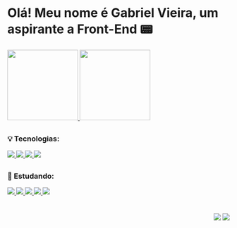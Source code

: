 # Olá! Meu nome é Gabriel Vieira, um aspirante a Front-End :pager:

<!--
**vieiracodes/vieiracodes** is a ✨ _special_ ✨ repository because its `README.md` (this file) appears on your GitHub profile.

Here are some ideas to get you started:

- 🔭 I’m currently working on ...
- 🌱 I’m currently learning ...
- 👯 I’m looking to collaborate on ...
- 🤔 I’m looking for help with ...
- 💬 Ask me about ...
- 📫 How to reach me: ...
- 😄 Pronouns: ...
- ⚡ Fun fact: ...
-->

<div>
  <a href="https://github.com/vieiracodes">
  <img height="160em" src="https://github-readme-stats.vercel.app/api?username=vieiracodes&show_icons=true&theme=cobalt&bg_color=DEG,051529,102540&text_color=34FFCA&title_color=3FD1EB&include_all_commits=true&count_private=true"/>
  <img height="160em" src="https://github-readme-stats.vercel.app/api/top-langs/?username=vieiracodes&layout=compact&langs_count=7&theme=cobalt&bg_color=DEG,102540,051529&title_color=3FD1EB&text_color=34FFCA"/>
  </a>
</div>
  
##
  
### 💡 Tecnologias:
<div style='display:flex; align-content:space-between;'>
  <a href="https://github.com/vieiracodes">
  <img src='https://img.shields.io/badge/JavaScript-F7DF1E?style=for-the-badge&labelColor=black&logo=javascript&logoColor=F7DF1E'/>
  <img src='https://img.shields.io/badge/HTML5-E34F26?style=for-the-badge&labelColor=black&logo=html5&logoColor=E34F26'/>
  <img src='https://img.shields.io/badge/CSS3-1572B6?style=for-the-badge&labelColor=black&logo=css3&logoColor=1572B6'/>
  <img src='https://img.shields.io/badge/Python-F2E205?style=for-the-badge&labelColor=black&logo=python&logoColor=#3475A7'/>
  </a>
</div>
  
##
  
### 📖 Estudando:
<div>
  <a href="https://github.com/vieiracodes">
  <img src='https://img.shields.io/badge/Node.js-43853D?style=for-the-badge&labelColor=black&logo=node.js&logoColor=43853D'/>
  <img src='https://img.shields.io/badge/TypeScript-007ACC?style=for-the-badge&labelColor=black&logo=typescript&logoColor=007ACC'/>
  <img src='https://img.shields.io/badge/React-61DBFB?style=for-the-badge&labelColor=black&logo=react&logoColor=61DAFB'/>
  <img src='https://img.shields.io/badge/Angular-DD0031?style=for-the-badge&labelColor=black&logo=angular&logoColor=DD0031'/>
  <img src='https://img.shields.io/badge/Tailwind_CSS-38B2AC?style=for-the-badge&labelColor=black&logo=tailwind-css&logoColor=38B2AC'/>
  </a>
</div>
  
#
  
<div align='end'>
    <a href="https://www.linkedin.com/in/vieirafront-end/" target="_blank"><img src="https://img.shields.io/badge/-LinkedIn-%230077B5?style=for-the-badge&logo=linkedin&logoColor=white" target="_blank"></a> 
  <a href = "mailto:gabrielvieiranovaes5@gmail.com"><img src="https://img.shields.io/badge/-Gmail-C20C00?style=for-the-badge&logo=gmail&logoColor=white&" target="_blank"></a>
</div>
